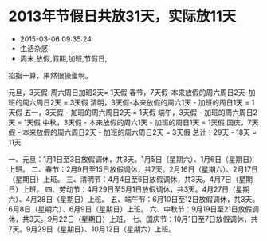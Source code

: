 # 2013年节假日共放31天，实际放11天
- 2015-03-06 09:35:24
- 生活杂感
- 周末,放假,假期,加班,节假日,

<!--markdown-->掐指一算，果然很操蛋啊。


<!--more-->


元旦，3天假-周六周日加班2天= 1天假
春节，7天假-本来放假的周六周日2天-加班的周六周日2天 = 3天假
清明，3天假-本来放假的周六1天 - 加班的周日1天 = 1天假
五一，3天假 - 加班的周六周日2天 = 1天假
端午，3天假 - 加班的周六周日2天 = 1天假
中秋，3天假 - 本来放假的周六1天 - 加班的周日1天 = 1天假
国庆，7天假 - 本来放假的周六周日2天 - 加班的周六周日2天 = 3天假
总计：29天 - 18天 = 11天

一、元旦：1月1日至3日放假调休，共3天。1月5日（星期六）、1月6日（星期日）上班。
二、春节：2月9日至15日放假调休，共7天。2月16日（星期六）、2月17日（星期日）上班。
三、清明节：4月4日至6日放假调休，共3天。4月7日（星期日）上班。
四、劳动节：4月29日至5月1日放假调休，共3天。4月27日（星期六）、4月28日（星期日）上班。
五、端午节：6月10日至12日放假调休，共3天。6月8日（星期六）、6月9日（星期日）上班。
六、中秋节：9月19日至21日放假调休，共3天。9月22日（星期日）上班。
七、国庆节：10月1日至7日放假调休，共7天。9月29日（星期日）、10月12日（星期六）上班。
